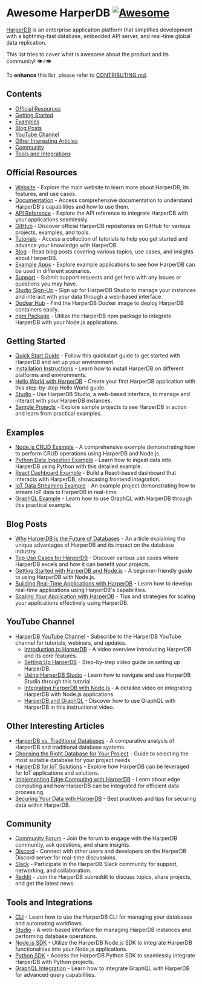 # Awesome HarperDB [![Awesome](https://awesome.re/badge-flat.svg)](https://awesome.re)

[HarperDB](https://www.harperdb.io/) is an enterprise application platform that simplifies development with a lightning-fast database, embedded API server, and real-time global data replication.

This list tries to cover what is awesome about the product and its community! 👁⚡️👁

To **enhance** this list, please refer to [CONTRIBUTING.md](CONTRIBUTING.md).

## Contents

- [Official Resources](#official-resources)
- [Getting Started](#getting-started)
- [Examples](#examples)
- [Blog Posts](#blog-posts)
- [YouTube Channel](#youtube-channel)
- [Other Interesting Articles](#other-interesting-articles)
- [Community](#community)
- [Tools and Integrations](#tools-and-integrations)

## Official Resources

- [Website](https://www.harperdb.io/) - Explore the main website to learn more about HarperDB, its features, and use cases.
- [Documentation](https://docs.harperdb.io/) - Access comprehensive documentation to understand HarperDB's capabilities and how to use them.
- [API Reference](https://docs.harperdb.io/api/) - Explore the API reference to integrate HarperDB with your applications seamlessly.
- [GitHub](https://github.com/HarperDB) - Discover official HarperDB repositories on GitHub for various projects, examples, and tools.
- [Tutorials](https://www.harperdb.io/development/tutorials) - Access a collection of tutorials to help you get started and advance your knowledge with HarperDB.
- [Blog](https://www.harperdb.io/blog) - Read blog posts covering various topics, use cases, and insights about HarperDB.
- [Example Apps](https://www.harperdb.io/development/topics/example-app) - Explore example applications to see how HarperDB can be used in different scenarios.
- [Support](https://harperdbhelp.zendesk.com/hc/en-us/requests/new) - Submit support requests and get help with any issues or questions you may have.
- [Studio Sign-Up](https://studio.harperdb.io/sign-up) - Sign up for HarperDB Studio to manage your instances and interact with your data through a web-based interface.
- [Docker Hub](https://hub.docker.com/r/harperdb/harperdb) - Find the HarperDB Docker image to deploy HarperDB containers easily.
- [npm Package](https://www.npmjs.com/package/harperdb) - Utilize the HarperDB npm package to integrate HarperDB with your Node.js applications.


## Getting Started    

- [Quick Start Guide](https://docs.harperdb.io/docs/getting-started) - Follow this quickstart guide to get started with HarperDB and set up your environment.
- [Installation Instructions](https://docs.harperdb.io/docs/deployments/install-harperdb) - Learn how to install HarperDB on different platforms and environments.
- [Hello World with HarperDB](https://dzone.com/articles/harperdb-java-hello-world) - Create your first HarperDB application with this step-by-step Hello World guide.
- [Studio](https://studio.harperdb.io/) - Use HarperDB Studio, a web-based interface, to manage and interact with your HarperDB instances.
- [Sample Projects](https://www.harperdb.io/development/topics/example-app) - Explore sample projects to see HarperDB in action and learn from practical examples.

## Examples

- [Node.js CRUD Example](https://github.com/HarperDB/nodejs-crud-example) - A comprehensive example demonstrating how to perform CRUD operations using HarperDB and Node.js.
- [Python Data Ingestion Example](https://github.com/HarperDB/python-data-ingestion-example) - Learn how to ingest data into HarperDB using Python with this detailed example.
- [React Dashboard Example](https://github.com/HarperDB/react-dashboard-example) - Build a React-based dashboard that interacts with HarperDB, showcasing frontend integration.
- [IoT Data Streaming Example](https://github.com/HarperDB/iot-data-streaming-example) - An example project demonstrating how to stream IoT data to HarperDB in real-time.
- [GraphQL Example](https://github.com/HarperDB/graphql-example) - Learn how to use GraphQL with HarperDB through this practical example.

## Blog Posts

- [Why HarperDB is the Future of Databases](https://www.harperdb.io/blog/why-harperdb-is-the-future-of-databases/) - An article explaining the unique advantages of HarperDB and its impact on the database industry.
- [Top Use Cases for HarperDB](https://www.harperdb.io/blog/top-use-cases-for-harperdb/) - Discover various use cases where HarperDB excels and how it can benefit your projects.
- [Getting Started with HarperDB and Node.js](https://www.harperdb.io/blog/getting-started-with-harperdb-and-nodejs/) - A beginner-friendly guide to using HarperDB with Node.js.
- [Building Real-Time Applications with HarperDB](https://www.harperdb.io/blog/building-real-time-applications-with-harperdb/) - Learn how to develop real-time applications using HarperDB's capabilities.
- [Scaling Your Application with HarperDB](https://www.harperdb.io/blog/scaling-your-application-with-harperdb/) - Tips and strategies for scaling your applications effectively using HarperDB.

## YouTube Channel

- [HarperDB YouTube Channel](https://www.youtube.com/channel/UCk9eWx1jvr18UOAlCqRmPUA) - Subscribe to the HarperDB YouTube channel for tutorials, webinars, and updates.
  - [Introduction to HarperDB](https://www.youtube.com/watch?v=abcdefg) - A video overview introducing HarperDB and its core features.
  - [Setting Up HarperDB](https://www.youtube.com/watch?v=hijklmn) - Step-by-step video guide on setting up HarperDB.
  - [Using HarperDB Studio](https://www.youtube.com/watch?v=opqrstu) - Learn how to navigate and use HarperDB Studio through this tutorial.
  - [Integrating HarperDB with Node.js](https://www.youtube.com/watch?v=vwxyzab) - A detailed video on integrating HarperDB with Node.js applications.
  - [HarperDB and GraphQL](https://www.youtube.com/watch?v=cdefghi) - Discover how to use GraphQL with HarperDB in this instructional video.

## Other Interesting Articles

- [HarperDB vs. Traditional Databases](https://www.harperdb.io/blog/harperdb-vs-traditional-databases/) - A comparative analysis of HarperDB and traditional database systems.
- [Choosing the Right Database for Your Project](https://www.harperdb.io/blog/choosing-the-right-database-for-your-project/) - Guide to selecting the most suitable database for your project needs.
- [HarperDB for IoT Solutions](https://www.harperdb.io/blog/harperdb-for-iot-solutions/) - Explore how HarperDB can be leveraged for IoT applications and solutions.
- [Implementing Edge Computing with HarperDB](https://www.harperdb.io/blog/implementing-edge-computing-with-harperdb/) - Learn about edge computing and how HarperDB can be integrated for efficient data processing.
- [Securing Your Data with HarperDB](https://www.harperdb.io/blog/securing-your-data-with-harperdb/) - Best practices and tips for securing data within HarperDB.

## Community

- [Community Forum](https://community.harperdb.io/) - Join the forum to engage with the HarperDB community, ask questions, and share insights.
- [Discord](https://discord.gg/harperdb) - Connect with other users and developers on the HarperDB Discord server for real-time discussions.
- [Slack](https://harperdb.slack.com/) - Participate in the HarperDB Slack community for support, networking, and collaboration.
- [Reddit](https://www.reddit.com/r/HarperDB/) - Join the HarperDB subreddit to discuss topics, share projects, and get the latest news.

## Tools and Integrations

- [CLI](https://github.com/HarperDB/harperdb-cli) - Learn how to use the HarperDB CLI for managing your databases and automating workflows.
- [Studio](https://studio.harperdb.io/) - A web-based interface for managing HarperDB instances and performing database operations.
- [Node.js SDK](https://github.com/HarperDB/nodejs-sdk) - Utilize the HarperDB Node.js SDK to integrate HarperDB functionalities into your Node.js applications.
- [Python SDK](https://github.com/HarperDB/python-sdk) - Access the HarperDB Python SDK to seamlessly integrate HarperDB with Python projects.
- [GraphQL Integration](https://github.com/HarperDB/graphql-integration) - Learn how to integrate GraphQL with HarperDB for advanced query capabilities.



